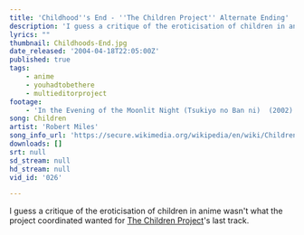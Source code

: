 ```yaml
---
title: 'Childhood''s End - ''The Children Project'' Alternate Ending'
description: 'I guess a critique of the eroticisation of children in anime wasn''t what the project coordinated wanted for <a href="http://www.animemusicvideos.org/members/members_videoinfo.php?v=37053">The Children Project</a>''s last track.'
lyrics: ""
thumbnail: Childhoods-End.jpg
date_released: '2004-04-18T22:05:00Z'
published: true
tags:
    - anime
    - youhadtobethere
    - multieditorproject
footage:
    - 'In the Evening of the Moonlit Night (Tsukiyo no Ban ni)  (2002)'
song: Children
artist: 'Robert Miles'
song_info_url: 'https://secure.wikimedia.org/wikipedia/en/wiki/Children_(song)'
downloads: []
srt: null
sd_stream: null
hd_stream: null
vid_id: '026'

---
```

I guess a critique of the eroticisation of children in anime wasn't what the project coordinated wanted for <a href="http://www.animemusicvideos.org/members/members_videoinfo.php?v=37053">The Children Project</a>'s last track.